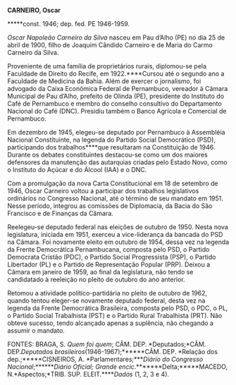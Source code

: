 **CARNEIRO, Oscar**

**\***const. 1946; dep. fed. PE 1946-1959.

*Oscar Napoleão Carneiro da Silva* nasceu em Pau d’Alho (PE) no dia 25
de abril de 1900, filho de Joaquim Cândido Carneiro e de Maria do Carmo
Carneiro da Silva.

Proveniente de uma família de proprietários rurais, diplomou-se pela
Faculdade de Direito do Recife, em 1922.****Cursou até o segundo ano a
Faculdade de Medicina da Bahia. Além de exercer o jornalismo, foi
advogado da Caixa Econômica Federal de Pernambuco, vereador à Câmara
Municipal de Pau d’Alho, prefeito de Olinda (PE), presidente do
Instituto do Café de Pernambuco e membro do conselho consultivo do
Departamento Nacional do Café (DNC). Presidiu também o Banco Agrícola e
Comercial de Pernambuco.

Em dezembro de 1945, elegeu-se deputado por Pernambuco à Assembléia
Nacional Constituinte, na legenda do Partido Social Democrático (PSD),
participando dos trabalhos****que resultaram na Constituição de 1946.
Durante os debates constituintes destacou-se como um dos maiores
defensores da manutenção das autarquias criadas pelo Estado Novo, como o
Instituto do Açúcar e do Álcool (IAA) e o DNC.

Com a promulgação da nova Carta Constitucional em 18 de setembro de
1946, Oscar Carneiro voltou a participar dos trabalhos legislativos
ordinários no Congresso Nacional, até o término de seu mandato em 1951.
Nesse período, integrou as comissões de Diplomacia, da Bacia do São
Francisco e de Finanças da Câmara.

Reelegeu-se deputado federal nas eleições de outubro de 1950. Nesta nova
legislatura, iniciada em 1951, exerceu a vice-liderança da bancada do
PSD na Câmara. Foi novamente eleito em outubro de 1954, dessa vez na
legenda da Frente Democrática Pernambucana, composta pelo PSD, o Partido
Democrata Cristão (PDC), o Partido Social Progressista (PSP), o Partido
Libertador (PL) e o Partido de Representação Popular (PRP). Deixou a
Câmara em janeiro de 1959, ao final da legislatura, não tendo se
candidatado à reeleição no pleito de outubro do ano anterior.

Retomou a atividade político-partidária no pleito de outubro de 1962,
quando tentou eleger-se novamente deputado federal, desta vez na legenda
da Frente Democrática Brasileira, composta pelo PSD, o PDC, o PL, o
Partido Social Trabalhista (PST) e o Partido Rural Trabalhista (PRT).
Não obteve sucesso, tendo alcançado apenas a suplência, não chegando a
assumir o mandato.

FONTES: BRAGA, S. *Quem foi quem*; CÂM. DEP. *Deputados;*CÂM.
DEP.*Deputados brasileiros*(1946-1967);******CÂM. DEP. *Relação dos
dep.;*****CISNEIROS, A. *Parlamentares;****Diário do Congresso
Nacional*;*******Diário Oficial; Grande encic*.*******Delta;*****MACEDO,
N.*Aspectos;*TRIB. SUP. ELEIT.*****Dados* (1, 2, 3 e 4).

 
